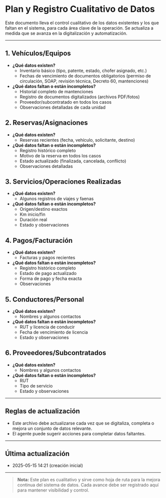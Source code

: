 # Plan y Registro Cualitativo de Datos

Este documento lleva el control cualitativo de los datos existentes y los que faltan en el sistema, para cada área clave de la operación. Se actualiza a medida que se avanza en la digitalización y automatización.

---

## 1. Vehículos/Equipos
- **¿Qué datos existen?**
  - Inventario básico (tipo, patente, estado, chofer asignado, etc.)
  - Fechas de vencimiento de documentos obligatorios (permiso de circulación, SOAP, revisión técnica, Decreto 60, mantenciones)
- **¿Qué datos faltan o están incompletos?**
  - Historial completo de mantenciones
  - Registro de documentos digitalizados (archivos PDF/fotos)
  - Proveedor/subcontratado en todos los casos
  - Observaciones detalladas de cada unidad

## 2. Reservas/Asignaciones
- **¿Qué datos existen?**
  - Reservas recientes (fecha, vehículo, solicitante, destino)
- **¿Qué datos faltan o están incompletos?**
  - Registro histórico completo
  - Motivo de la reserva en todos los casos
  - Estado actualizado (finalizada, cancelada, conflicto)
  - Observaciones detalladas

## 3. Servicios/Operaciones Realizadas
- **¿Qué datos existen?**
  - Algunos registros de viajes y faenas
- **¿Qué datos faltan o están incompletos?**
  - Origen/destino exactos
  - Km inicio/fin
  - Duración real
  - Estado y observaciones

## 4. Pagos/Facturación
- **¿Qué datos existen?**
  - Facturas y pagos recientes
- **¿Qué datos faltan o están incompletos?**
  - Registro histórico completo
  - Estado de pago actualizado
  - Forma de pago y fecha exacta
  - Observaciones

## 5. Conductores/Personal
- **¿Qué datos existen?**
  - Nombres y algunos contactos
- **¿Qué datos faltan o están incompletos?**
  - RUT y licencia de conducir
  - Fecha de vencimiento de licencia
  - Estado y observaciones

## 6. Proveedores/Subcontratados
- **¿Qué datos existen?**
  - Nombres y algunos contactos
- **¿Qué datos faltan o están incompletos?**
  - RUT
  - Tipo de servicio
  - Estado y observaciones

---

## Reglas de actualización
- Este archivo debe actualizarse cada vez que se digitaliza, completa o mejora un conjunto de datos relevante.
- El agente puede sugerir acciones para completar datos faltantes.

---

## Última actualización
- 2025-05-15 14:21 (creación inicial)

---

> **Nota:** Este plan es cualitativo y sirve como hoja de ruta para la mejora continua del sistema de datos. Cada avance debe ser registrado aquí para mantener visibilidad y control.
